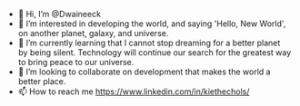 - 👋 Hi, I’m @Dwaineeck
- 👀 I’m interested in developing the world, and saying 'Hello, New World', on another planet, galaxy, and universe.
- 🌱 I’m currently learning that I cannot stop dreaming for a better planet by being silent. Technology will continue our search for the greatest way to bring peace to our universe.
- 💞️ I’m looking to collaborate on development that makes the world a better place.
- 📫 How to reach me https://www.linkedin.com/in/kiethechols/

<!---
Dwaineeck/Dwaineeck is a ✨ special ✨ repository because its `README.md` (this file) appears on your GitHub profile.
You can click the Preview link to take a look at your changes.
--->
